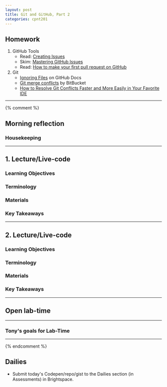 ```yaml
---
layout: post
title: Git and GitHub, Part 2
categories: cpnt201
---
```


## Homework
1. GitHub Tools
    - Read: [Creating Issues](https://docs.github.com/en/github/managing-your-work-on-github/creating-an-issue)
    - Skim: [Mastering GitHub Issues](https://guides.github.com/features/issues/)
    - Read: [How to make your first pull request on GitHub](https://www.freecodecamp.org/news/how-to-make-your-first-pull-request-on-github-3/)
2. Git
    - [Ignoring Files](https://docs.github.com/en/free-pro-team@latest/github/using-git/ignoring-files) on GitHub Docs
    - [Git merge conflicts](https://www.atlassian.com/git/tutorials/using-branches/merge-conflicts) by BitBucket
    - [How to Resolve Git Conflicts Faster and More Easily in Your Favorite IDE](https://betterprogramming.pub/how-to-resolve-git-conflicts-faster-and-more-easily-in-your-favorite-ide-9d2984283a79)

---
{% comment %}

## Morning reflection
### Housekeeping

---

## 1. Lecture/Live-code
### Learning Objectives
### Terminology
### Materials
### Key Takeaways

---

## 2. Lecture/Live-code
### Learning Objectives
### Terminology
### Materials
### Key Takeaways

---

## Open lab-time

---

### Tony's goals for Lab-Time

---
{% endcomment %}

## Dailies
- Submit today's Codepen/repo/gist to the Dailies section (in Assessments) in Brightspace.